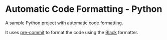 # Automatic Code Formatting - Python

A sample Python project with automatic code formatting.

It uses [pre-commit](https://pre-commit.com) to format the code using the [Black](https://github.com/psf/black) formatter.

